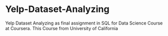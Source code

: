 # Yelp-Dataset-Analyzing
Yelp Dataset Analyzing as final assignment in SQL for Data Science Course at Coursera. This Course from University of California
